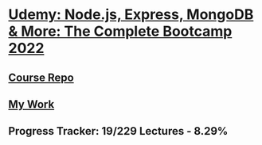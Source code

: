 # [Udemy: Node.js, Express, MongoDB & More: The Complete Bootcamp 2022](https://www.udemy.com/course/nodejs-express-mongodb-bootcamp/)

## [Course Repo](https://github.com/jonasschmedtmann/complete-node-bootcamp)

## [My Work](https://github.com/LiamLage/node_bootcamp)

## Progress Tracker: 19/229 Lectures - 8.29%
